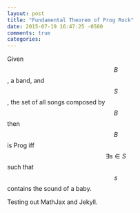 ```yaml
---
layout: post
title: "Fundamental Theorem of Prog Rock"
date: 2015-07-19 16:47:25 -0500
comments: true
categories: 
---
```


Given $$B$$, a band, and $$S$$, the set of all songs composed by $$B$$ then $$B$$ is Prog iff $$\exists s \in S$$ such that $$s$$ contains the sound of a baby.

Testing out MathJax and Jekyll.
